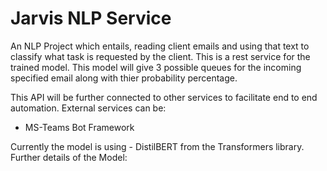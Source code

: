 # Jarvis NLP Service


An NLP Project which entails, reading client emails and using that text to classify what task is requested by the client.
This is a rest service for the trained model.
This model will give 3 possible queues for the incoming specified email along with thier probability percentage.

This API will be further connected to other services to facilitate end to end automation. External services can be:

* MS-Teams Bot Framework

Currently the model is using - DistilBERT from the Transformers library. Further details of the Model: